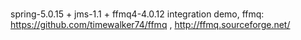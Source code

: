 # 
spring-5.0.15 + jms-1.1 + ffmq4-4.0.12 integration demo, 
ffmq: https://github.com/timewalker74/ffmq ,  http://ffmq.sourceforge.net/